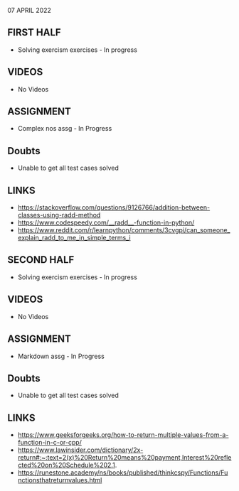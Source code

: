 07 APRIL 2022

## FIRST HALF

- Solving exercism exercises - In progress

## VIDEOS

- No Videos

## ASSIGNMENT

- Complex nos assg - In Progress

## Doubts

- Unable to get all test cases solved

## LINKS

- https://stackoverflow.com/questions/9126766/addition-between-classes-using-radd-method
- https://www.codespeedy.com/__radd__-function-in-python/
- https://www.reddit.com/r/learnpython/comments/3cvgpi/can_someone_explain_radd_to_me_in_simple_terms_i

## SECOND HALF

- Solving exercism exercises - In progress

## VIDEOS

- No Videos

## ASSIGNMENT

- Markdown assg - In Progress

## Doubts

- Unable to get all test cases solved

## LINKS

- https://www.geeksforgeeks.org/how-to-return-multiple-values-from-a-function-in-c-or-cpp/
- https://www.lawinsider.com/dictionary/2x-return#:~:text=2(x)%20Return%20means%20payment,Interest%20reflected%20on%20Schedule%202.1.
- https://runestone.academy/ns/books/published/thinkcspy/Functions/Functionsthatreturnvalues.html